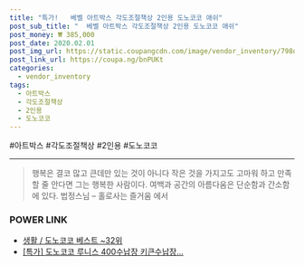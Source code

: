 ```yaml
--- 
title: "특가!   베벨 아트박스 각도조절책상 2인용 도노코코 애쉬" 
post_sub_title: "  베벨 아트박스 각도조절책상 2인용 도노코코 애쉬" 
post_money: ₩ 385,000 
post_date: 2020.02.01 
post_img_url: https://static.coupangcdn.com/image/vendor_inventory/798d/da381b50a8ee905f4bc95ac911c0cb6e201b570eec0b34b642e7c028b1f4.jpg 
post_link_url: https://coupa.ng/bnPUKt 
categories: 
  - vendor_inventory 
tags: 
  - 아트박스 
  - 각도조절책상 
  - 2인용 
  - 도노코코 
--- 
```

  #아트박스 #각도조절책상 #2인용 #도노코코 
<hr> 

> 행복은 결코 많고 큰데만 있는 것이 아니다 작은 것을 가지고도 고마워 하고 만족할 줄 안다면 그는 행복한 사람이다. 여백과 공간의 아름다움은 단순함과 간소함에 있다. 법정스님 – 홀로사는 즐거움 에서 


### POWER LINK

* <a href="https://blog.naver.com/santokki14/221792778309" target="_blank">생활 / 도노코코 베스트 ~32위</a>
* <a href="https://blog.naver.com/sakai111/221792845475" target="_blank">[특가] 도노코코 루니스 400수납장 키큰수납장...</a>
